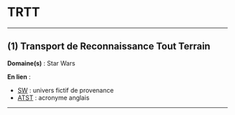 # TRTT

--------------------

## (1) Transport de Reconnaissance Tout Terrain

**Domaine(s)** : Star Wars

**En lien** :

+ [SW](../S/sw.md) : univers fictif de provenance
+ [ATST](../A/atst.md) : acronyme anglais

--------------------